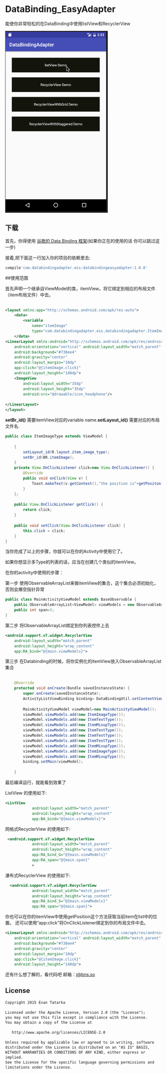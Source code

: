 # DataBinding_EasyAdapter
能使你非常轻松的在DataBinding中使用listView和RecyclerView

![gif](/Demo.gif)
## 下载
首先，你得使用 [谷歌的 Data Binding 框架](https://developer.android.com/tools/data-binding/guide.html)(如果你正在的使用的话
你可以跳过这一步)

接着,把下面这一行加入你的项目的依赖里去:

```groovy
compile'com.databindingadapter.eis:databindingeasyadapter:1.0.0'
```

##使用范围

首先声明一个继承自ViewModel的类，itemView。将它绑定到相应的布局文件（item布局文件）中去。


```xml

<layout xmlns:app="http://schemas.android.com/apk/res-auto">
    <data>
        <variable
            name="itemImage"
            type="com.databindingadapter.eis.databindingadapter.ItemImageType"/>
    </data>
<LinearLayout xmlns:android="http://schemas.android.com/apk/res/android"
    android:orientation="vertical" android:layout_width="match_parent"
    android:background="#738ee4"
    android:gravity="center"
    android:layout_margin="10dp"
    app:click="@{itemImage.click}"
    android:layout_height="140dp">
    <ImageView
        android:layout_width="35dp"
        android:layout_height="35dp"
        android:src="@drawable/icon_headphone"/>

</LinearLayout>
</layout>

```
**setBr_id()** 需要itemView对应的variable name.**setLayout_id()** 需要对应的布局文件名.
```java
public class ItemImageType extends ViewModel {
    
    {
        setLayout_id(R.layout.item_image_type);
        setBr_id(BR.itemImage);
    }
    private View.OnClickListener click=new View.OnClickListener() {
        @Override
        public void onClick(View v) {
            Toast.makeText(v.getContext(),"the position is"+getPositon(),Toast.LENGTH_SHORT).show();
        }
    };

    public View.OnClickListener getClick() {
        return click;
    }

    public void setClick(View.OnClickListener click) {
        this.click = click;
    }
}
```

当你完成了以上的步骤，你就可以在你的Activity中使用它了。

如果你想显示多Type的列表的话，应当在创建几个类似的itemView。

在你的activity中使用的步骤：

第一步 使用ObservableArrayList来做itemView的集合，这个集合必须初始化，否则会爆空指针异常

```java
public class MainActivityViewModel extends BaseObservable {
    public ObservableArrayList<ViewModel> viewModels = new ObservableArrayList<>();
    public int span=3;
}
```

第二步 将ObservableArrayList绑定到你列表控件上去

```xml
<android.support.v7.widget.RecyclerView
    android:layout_width="match_parent"
    android:layout_height="wrap_content"
    app:RA_bind="@{main.viewModels}">
```


第三步 在Databinding的时候，将你实例化的itemView放入ObservableArrayList集合

```java

    @Override
    protected void onCreate(Bundle savedInstanceState) {
        super.onCreate(savedInstanceState);
        ActivityListViewBinding binding= DataBindingUtil.setContentView(this,R.layout.activity_list_view);

        MainActivityViewModel viewModel=new MainActivityViewModel();
        viewModel.viewModels.add(new ItemImageType());
        viewModel.viewModels.add(new ItemTextType());
        viewModel.viewModels.add(new ItemMixupType());
        viewModel.viewModels.add(new ItemTextType());
        viewModel.viewModels.add(new ItemTextType());
        viewModel.viewModels.add(new ItemTextType());
        viewModel.viewModels.add(new ItemMixupType());
        viewModel.viewModels.add(new ItemImageType());
        viewModel.viewModels.add(new ItemMixupType());
        binding.setMain(viewModel);

    }
```

最后编译运行，就能看到效果了

ListView 的使用如下:
```xml
<ListView
            android:layout_width="match_parent"
            android:layout_height="wrap_content"
            app:BA_bind="@{main.viewModels}">
```

网格式RecyclerView 的使用如下:

```xml
 <android.support.v7.widget.RecyclerView
            android:layout_width="match_parent"
            android:layout_height="wrap_content"
            app:RA_bind_G="@{main.viewModels}"
            app:RA_span="@{main.span}"
            >
```
瀑布式RecyclerView 的使用如下:

```xml
  <android.support.v7.widget.RecyclerView
            android:layout_width="match_parent"
            android:layout_height="wrap_content"
            app:RA_bind_S="@{main.viewModels}"
            app:RA_span="@{main.span}">
```

你也可以在你的itemView中使用getPosition这个方法获取当前item在list中的位置。
还可以使用“app:click”将OnClickListener绑定到你的布局文件中去。

```xml
<LinearLayout xmlns:android="http://schemas.android.com/apk/res/android"
    android:orientation="vertical" android:layout_width="match_parent"
    android:background="#738ee4"
    android:gravity="center"
    android:layout_margin="10dp"
    app:click="@{itemImage.click}"
    android:layout_height="140dp">
```

还有什么想了解的，看代码吧
邮箱：j@bns.so

## License

    Copyright 2015 Evan Tatarka

    Licensed under the Apache License, Version 2.0 (the "License");
    you may not use this file except in compliance with the License.
    You may obtain a copy of the License at

       http://www.apache.org/licenses/LICENSE-2.0

    Unless required by applicable law or agreed to in writing, software
    distributed under the License is distributed on an "AS IS" BASIS,
    WITHOUT WARRANTIES OR CONDITIONS OF ANY KIND, either express or implied.
    See the License for the specific language governing permissions and
    limitations under the License.
